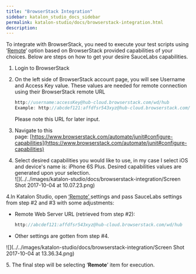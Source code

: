 ```yaml
---
title: "BrowserStack Integration" 
sidebar: katalon_studio_docs_sidebar
permalink: katalon-studio/docs/browserstack-integration.html 
description: 
---
```

To integrate with BrowserStack, you need to execute your test scripts using ‘[Remote](https://docs.katalon.com/display/KD/Execute+a+test+case#Executeatestcase-Executeinaremoteenvironment)‘ option based on BrowserStack provided capabilities of your choices. Below are steps on how to get your desire SauceLabs capabilities.

1.  Login to BrowserStack
2.  On the left side of BrowserStack account page, you will see Username and Access Key value. These values are needed for remote connection using their BrowserStack remote URL
    
    ```groovy
    http://username:accessKey@hub-cloud.browserstack.com/wd/hub
    Example: http://abcdef121:affdfsr543xyz@hub-cloud.browserstack.com/wd/hub
    ```
    
    Please note this URL for later input.
    
3.  Navigate to this page: [https://www.browserstack.com/automate/junit#configure-capabilities](https://www.browserstack.com/automate/junit#configure-capabilities)
4.  Select desired capabilities you would like to use, in my case I select iOS and device's name is: iPhone 6S Plus. Desired capabilities values are generated upon your selection.  
    ![](../../images/katalon-studio/docs/browserstack-integration/Screen Shot 2017-10-04 at 10.07.23.png)

4.In Katalon Studio, open [‘Remote’ ](https://docs.katalon.com/display/KD/Execute+a+test+case#Executeatestcase-Executeinaremoteenvironment)settings and pass SauceLabs settings from step #2 and #3 with some adjustments:

*   Remote Web Server URL (retrieved from step #2): 
    
    ```groovy
    http://abcdef121:affdfsr543xyz@hub-cloud.browserstack.com/wd/hub
    ```
    
*   Other settings are gotten from step #4.

![](../../images/katalon-studio/docs/browserstack-integration/Screen Shot 2017-10-04 at 13.36.34.png)

5\. The final step will be selecting ‘**Remote**’ item for execution.